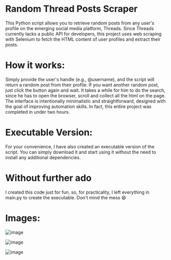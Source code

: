 # Random Thread Posts Scraper
This Python script allows you to retrieve random posts from any user's profile on the emerging social media platform, Threads. Since Threads currently lacks a public API for developers, this project uses web scraping with Selenium to fetch the HTML content of user profiles and extract their posts.

# How it works:
Simply provide the user's handle (e.g., @username), and the script will return a random post from their profile. If you want another random post, just click the button again and wait. It takes a while for him to do the search, since he has to open the browser, scroll and collect all the html on the page. The interface is intentionally minimalistic and straightforward, designed with the goal of improving automation skills. In fact, this entire project was completed in under two hours.

# Executable Version:
For your convenience, I have also created an executable version of the script. You can simply download it and start using it without the need to install any additional dependencies.

# Without further ado
I created this code just for fun, so, for practicality, I left everything in main.py to create the executable. Don't mind the mess 😄

# Images:
![image](https://github.com/BrandonSaraiva/get_random_post_threads/assets/90096835/5c6079d8-1ae7-4120-b366-e0bd94901d2d)


![image](https://github.com/BrandonSaraiva/get_random_post_threads/assets/90096835/f92a5677-921f-4895-acb9-2ad6c8ff00e7)

![image](https://github.com/BrandonSaraiva/get_random_post_threads/assets/90096835/83e2a629-664b-4231-883d-ed757b39ebba)
